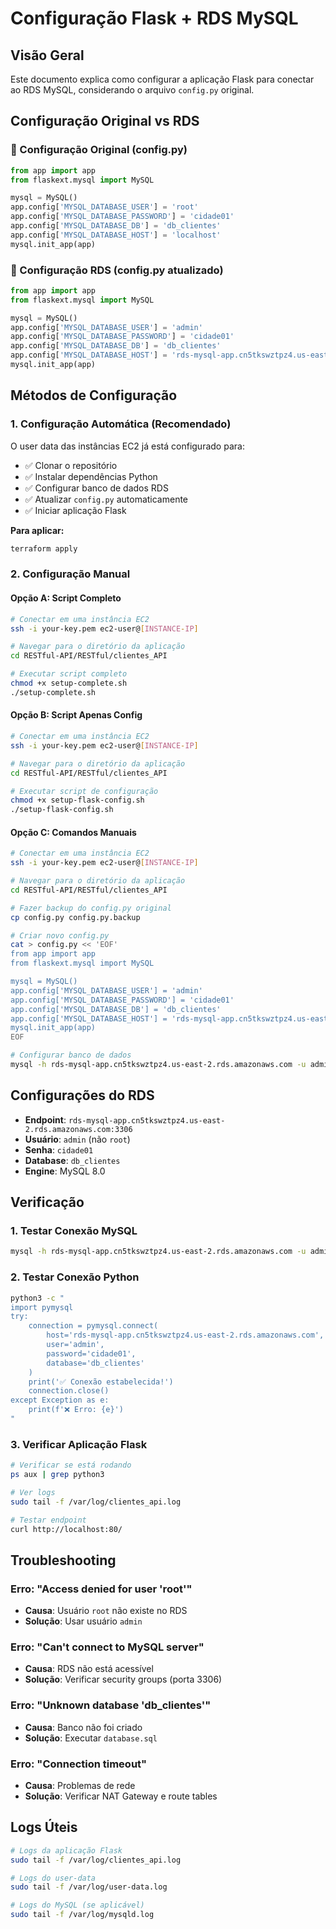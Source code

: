 # Configuração Flask + RDS MySQL

## Visão Geral

Este documento explica como configurar a aplicação Flask para conectar ao RDS MySQL, considerando o arquivo `config.py` original.

## Configuração Original vs RDS

### 🔧 Configuração Original (config.py)
```python
from app import app
from flaskext.mysql import MySQL

mysql = MySQL()
app.config['MYSQL_DATABASE_USER'] = 'root'
app.config['MYSQL_DATABASE_PASSWORD'] = 'cidade01'
app.config['MYSQL_DATABASE_DB'] = 'db_clientes'
app.config['MYSQL_DATABASE_HOST'] = 'localhost'
mysql.init_app(app)
```

### 🚀 Configuração RDS (config.py atualizado)
```python
from app import app
from flaskext.mysql import MySQL

mysql = MySQL()
app.config['MYSQL_DATABASE_USER'] = 'admin'
app.config['MYSQL_DATABASE_PASSWORD'] = 'cidade01'
app.config['MYSQL_DATABASE_DB'] = 'db_clientes'
app.config['MYSQL_DATABASE_HOST'] = 'rds-mysql-app.cn5tkswztpz4.us-east-2.rds.amazonaws.com'
mysql.init_app(app)
```

## Métodos de Configuração

### 1. Configuração Automática (Recomendado)

O user data das instâncias EC2 já está configurado para:
- ✅ Clonar o repositório
- ✅ Instalar dependências Python
- ✅ Configurar banco de dados RDS
- ✅ Atualizar `config.py` automaticamente
- ✅ Iniciar aplicação Flask

**Para aplicar:**
```bash
terraform apply
```

### 2. Configuração Manual

#### Opção A: Script Completo
```bash
# Conectar em uma instância EC2
ssh -i your-key.pem ec2-user@[INSTANCE-IP]

# Navegar para o diretório da aplicação
cd RESTful-API/RESTful/clientes_API

# Executar script completo
chmod +x setup-complete.sh
./setup-complete.sh
```

#### Opção B: Script Apenas Config
```bash
# Conectar em uma instância EC2
ssh -i your-key.pem ec2-user@[INSTANCE-IP]

# Navegar para o diretório da aplicação
cd RESTful-API/RESTful/clientes_API

# Executar script de configuração
chmod +x setup-flask-config.sh
./setup-flask-config.sh
```

#### Opção C: Comandos Manuais
```bash
# Conectar em uma instância EC2
ssh -i your-key.pem ec2-user@[INSTANCE-IP]

# Navegar para o diretório da aplicação
cd RESTful-API/RESTful/clientes_API

# Fazer backup do config.py original
cp config.py config.py.backup

# Criar novo config.py
cat > config.py << 'EOF'
from app import app
from flaskext.mysql import MySQL

mysql = MySQL()
app.config['MYSQL_DATABASE_USER'] = 'admin'
app.config['MYSQL_DATABASE_PASSWORD'] = 'cidade01'
app.config['MYSQL_DATABASE_DB'] = 'db_clientes'
app.config['MYSQL_DATABASE_HOST'] = 'rds-mysql-app.cn5tkswztpz4.us-east-2.rds.amazonaws.com'
mysql.init_app(app)
EOF

# Configurar banco de dados
mysql -h rds-mysql-app.cn5tkswztpz4.us-east-2.rds.amazonaws.com -u admin -pcidade01 < /home/ec2-user/RESTful-API/database.sql
```

## Configurações do RDS

- **Endpoint**: `rds-mysql-app.cn5tkswztpz4.us-east-2.rds.amazonaws.com:3306`
- **Usuário**: `admin` (não `root`)
- **Senha**: `cidade01`
- **Database**: `db_clientes`
- **Engine**: MySQL 8.0

## Verificação

### 1. Testar Conexão MySQL
```bash
mysql -h rds-mysql-app.cn5tkswztpz4.us-east-2.rds.amazonaws.com -u admin -pcidade01 -e "USE db_clientes; SHOW TABLES;"
```

### 2. Testar Conexão Python
```bash
python3 -c "
import pymysql
try:
    connection = pymysql.connect(
        host='rds-mysql-app.cn5tkswztpz4.us-east-2.rds.amazonaws.com',
        user='admin',
        password='cidade01',
        database='db_clientes'
    )
    print('✅ Conexão estabelecida!')
    connection.close()
except Exception as e:
    print(f'❌ Erro: {e}')
"
```

### 3. Verificar Aplicação Flask
```bash
# Verificar se está rodando
ps aux | grep python3

# Ver logs
sudo tail -f /var/log/clientes_api.log

# Testar endpoint
curl http://localhost:80/
```

## Troubleshooting

### Erro: "Access denied for user 'root'"
- **Causa**: Usuário `root` não existe no RDS
- **Solução**: Usar usuário `admin`

### Erro: "Can't connect to MySQL server"
- **Causa**: RDS não está acessível
- **Solução**: Verificar security groups (porta 3306)

### Erro: "Unknown database 'db_clientes'"
- **Causa**: Banco não foi criado
- **Solução**: Executar `database.sql`

### Erro: "Connection timeout"
- **Causa**: Problemas de rede
- **Solução**: Verificar NAT Gateway e route tables

## Logs Úteis

```bash
# Logs da aplicação Flask
sudo tail -f /var/log/clientes_api.log

# Logs do user-data
sudo tail -f /var/log/user-data.log

# Logs do MySQL (se aplicável)
sudo tail -f /var/log/mysqld.log
```

